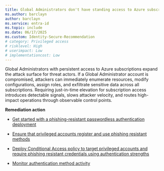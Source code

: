 ```yaml
---
title: Global Administrators don't have standing access to Azure subscriptions
ms.author: barclayn
author: barclayn
ms.service: entra-id
ms.topic: include
ms.date: 06/17/2025
ms.custom: Identity-Secure-Recommendation
# category: Privileged access
# risklevel: High
# userimpact: Low
# implementationcost: Low
---
```

Global Administrators with persistent access to Azure subscriptions expand the attack surface for threat actors. If a Global Administrator account is compromised, attackers can immediately enumerate resources, modify configurations, assign roles, and exfiltrate sensitive data across all subscriptions. Requiring just-in-time elevation for subscription access introduces detectable signals, slows attacker velocity, and routes high-impact operations through observable control points.

**Remediation action**

- [Get started with a phishing-resistant passwordless authentication deployment](/entra/identity/authentication/how-to-plan-prerequisites-phishing-resistant-passwordless-authentication.md)

- [Ensure that privileged accounts register and use phishing resistant methods](/entra/identity/authentication/concept-authentication-strengths#authentication-strengths.md)

- [Deploy Conditional Access policy to target privileged accounts and require phishing resistant credentials using authentication strengths](/entra/identity/conditional-access/policy-admin-phish-resistant-mfa.md)

- [Monitor authentication method activity](/entra/identity/monitoring-health/concept-usage-insights-report#authentication-methods-activity.md)